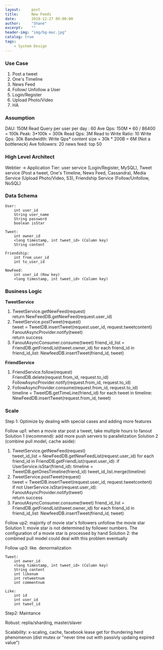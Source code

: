 ```yaml
---
layout:     post
title:      New Feeds
date:       2018-12-27 09:00:00
author:     "Shane"
excerpt:    ""
header-img: "img/bg-mac.jpg"
catalog: true
tags:
    - System Design
---
```


### Use Case
1. Post a tweet
2. One's Timeline
3. News Feed
4. Follow/ Unfollow a User
5. Login/Register
6. Upload Photo/Video
6. HA

### Assumption
DAU: 150M
Read Query per user per day : 60
Ave Qps: 150M \* 60 / 86400 = 100k
Peak: 3\*100k = 300k
Read Qps: 3M
Read to Write Ratio: 10
Write Qps: 30k
Bandwidth: Write Qps\* content size = 30k * 200B = 6M (Not a bottleneck)
Ave followers: 20
news feed: top 50

### High Level Architect
Webtier -> Application Tier: user service (Login/Register, MySQL), Tweet service (Post a tweet, One's Timeline, News Feed, Cassandra), Media Service (Upload Photo/Video, S3), Friendship Service (Follow/Unfollow, NoSQL)

### Data Schema
```
User:
    int user_id
    String user_name
    String password
    boolean isStar

Tweet:
    int owner_id
    <long timestamp, int tweet_id> (Column key)
    String content

Friendship:
    int from_user_id
    int to_user_id

NewFeed:
    int user_id (Row key)
    <long timestamp, int tweet_id> (Column key)

```

### Business Logic

**TweetService**<br>
1. TweetService.getNewFeed(request)<br>
    return NewFeedDB.getNewFeed(request.user_id)
2. TweetService.postTweet(request)<br>
    tweet = TweetDB.insertTweet(request.user_id, request.tweetcontent)<br>
    FanoutAsyncProvider.notify(tweet)<br>
    return success
3. FanoutAsyncConsumer.consume(tweet)
    friend_id_list = FriendDB.getFriendList(tweet.owner_id)
    for each friend_id in friend_id_list:
        NewfeedDB.insertTweet(friend_id, tweet)

**FriendService**
1. FriendService.follow(request)<br>
    FriendDB.delete(request.from_id, request.to_id)
    FollowAsyncProvider.notify(request.from_id, request.to_id)
2. FollowAsyncProvider.consume(request.from_id, request.to_id)<br>
    timeline = TweetDB.getTimeLine(friend_id)
    for each tweet in timeline:
        NewFeedDB.insertTweet(request.from_id, tweet)


### Scale
Step 1: Optimize by dealing with special cases and adding more features<br>

Follow up1: when a movie star post a tweet, take multiple hours to fanout<br>
Solution 1 (recommend): add more push servers to parallelization
Solution 2 (combine pull model, cache aside): 
1. TweetService.getNewFeed(request)<br>
    tweet_id_list = NewFeedDB.getNewFeedList(request.user_id)
    for each friend_id in FriendDB.getFriendList(rquest.user_id):
        if UserService.isStar(friend_id):
            timeline = TweetDB.getOnesTimeline(friend_id)
            tweet_id_list.merge(timeline)
2. TweetService.postTweet(request)<br>
    tweet = TweetDB.insertTweet(request.user_id, request.tweetcontent)<br>
    if not UserService.isStar(request.user_id):
        FanoutAsyncProvider.notify(tweet)<br>
    return success
3. FanoutAsyncConsumer.consume(tweet)
    friend_id_list = FriendDB.getFriendList(tweet.owner_id)
    for each friend_id in friend_id_list:
        NewfeedDB.insertTweet(friend_id, tweet)

Follow up2: majority of movie star's followers unfollow the movie star <br>
Solution 1: movie star is not determined by follower numbers. The configuration of a movie star is processed by hand
Solution 2: the combined pull model could deal with this problem eventually

Follow up3: like. denormalization
```
Tweet:
    int owner_id
    <long timestamp, int tweet_id> (Column key)
    String content
    int likenum
    int retweetnum
    int commentnum    

Like:
    int id
    int user_id
    int tweet_id
```

Step2: Maintance

Robust: replia/sharding, master/slaver

Scalability: x-scaling, cache, facebook lease get for thundering herd phenomenon (dist mutex or "never time out with passivly updaing expired value")





